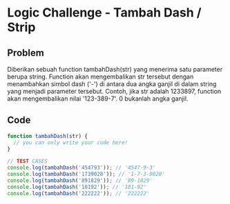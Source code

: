 # Logic Challenge - Tambah Dash / Strip

## Problem

Diberikan sebuah function tambahDash(str) yang menerima satu parameter berupa string. Function akan mengembalikan str tersebut dengan menambahkan simbol dash ('-') di antara dua angka ganjil di dalam string yang menjadi parameter tersebut. Contoh, jika str adalah 1233897, function akan mengembalikan nilai '123-389-7'. 0 bukanlah angka ganjil.

## Code

```JavaScript
function tambahDash(str) {
  // you can only write your code here!
}

// TEST CASES
console.log(tambahDash('454793')); // '4547-9-3'
console.log(tambahDash('1739028')); // '1-7-3-9028'
console.log(tambahDash('891829')); // '89-1829'
console.log(tambahDash('10192')); // '101-92'
console.log(tambahDash('222222')); // '222222'
```
